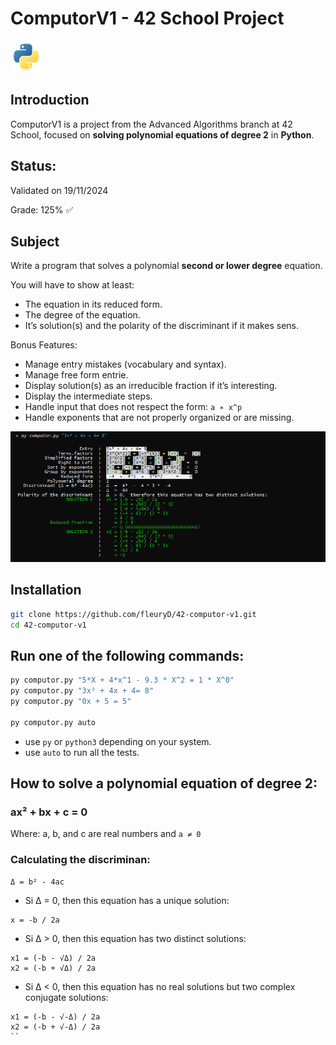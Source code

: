 # ComputorV1 - 42 School Project

<a href="https://www.python.org" target="_blank" rel="noreferrer"><img src="https://raw.githubusercontent.com/devicons/devicon/master/icons/python/python-original.svg" alt="python" width="50" height="50"/></a>

## Introduction

ComputorV1 is a project from the Advanced Algorithms branch at 42 School, focused on **solving polynomial equations of degree 2** in **Python**.

## Status:

Validated on 19/11/2024

Grade: 125% ✅

## Subject

Write a program that solves a polynomial **second or lower degree** equation.

You will have to show at least:

- The equation in its reduced form.
- The degree of the equation.
- It’s solution(s) and the polarity of the discriminant if it makes sens.

Bonus Features:

- Manage entry mistakes (vocabulary and syntax).
- Manage free form entrie.
- Display solution(s) as an irreducible fraction if it’s interesting.
- Display the intermediate steps.
- Handle input that does not respect the form: `a ∗ x^p`
- Handle exponents that are not properly organized or are missing.

![Screenshot](./assets/screenshot-01.png)

## Installation

```bash
git clone https://github.com/fleuryD/42-computor-v1.git
cd 42-computor-v1
```

## Run one of the following commands:

```bash
py computor.py "5*X + 4*x^1 - 9.3 * X^2 = 1 * X^0"
py computor.py "3x² + 4x + 4= 8"
py computor.py "0x + 5 = 5"

py computor.py auto
```

- use `py` or `python3` depending on your system.
- use `auto` to run all the tests.

## How to solve a polynomial equation of degree 2:

### ax² + bx + c = 0

Where: a, b, and c are real numbers and `a ≠ 0`

### Calculating the discriminan:

```
Δ = b² - 4ac
```

- Si Δ = 0, then this equation has a unique solution:

```
x = -b / 2a
```

- Si Δ > 0, then this equation has two distinct solutions:

```
x1 = (-b - √Δ) / 2a
x2 = (-b + √Δ) / 2a
```

- Si Δ < 0, then this equation has no real solutions but two complex conjugate solutions:

```
x1 = (-b - √-Δ) / 2a
x2 = (-b + √-Δ) / 2a
``
```
